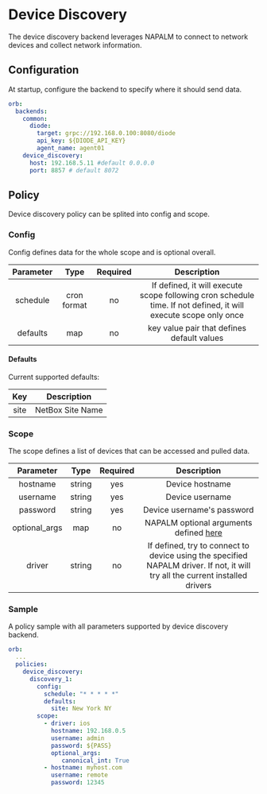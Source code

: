 # Device Discovery
The device discovery backend leverages NAPALM to connect to network devices and collect network information.


## Configuration
At startup, configure the backend to specify where it should send data.


```yaml
orb:
  backends:
    common:
      diode:
        target: grpc://192.168.0.100:8080/diode
        api_key: ${DIODE_API_KEY}
        agent_name: agent01
    device_discovery:
      host: 192.168.5.11 #default 0.0.0.0
      port: 8857 # default 8072

```

## Policy
Device discovery policy can be splited into config and scope. 

### Config
Config defines data for the whole scope and is optional overall.

| Parameter | Type | Required | Description |
|:---------:|:----:|:--------:|:-----------:|
| schedule | cron format | no  |  If defined, it will execute scope following cron schedule time. If not defined, it will execute scope only once  |
| defaults | map | no  |  key value pair that defines default values  |

#### Defaults
Current supported defaults:

|  Key  |  Description  |
|:-----:|:-------------:|
| site  |  NetBox Site Name |

### Scope
The scope defines a list of devices that can be accessed and pulled data. 

| Parameter | Type | Required | Description |
|:---------:|:----:|:--------:|:-----------:|
| hostname | string | yes  | Device hostname |
| username | string | yes  | Device username  |
| password | string | yes  | Device username's password |
| optional_args | map | no  | NAPALM optional arguments defined [here](https://napalm.readthedocs.io/en/latest/support/#list-of-supported-optional-arguments) |
| driver | string | no  |  If defined, try to connect to device using the specified NAPALM driver. If not, it will try all the current installed drivers |



### Sample
A policy sample with all parameters supported by device discovery backend.
```yaml
orb:
  ...
  policies:
    device_discovery:
      discovery_1:
        config:
          schedule: "* * * * *"
          defaults:
            site: New York NY
        scope:
          - driver: ios
            hostname: 192.168.0.5
            username: admin
            password: ${PASS}
            optional_args:
               canonical_int: True
          - hostname: myhost.com
            username: remote
            password: 12345
```
